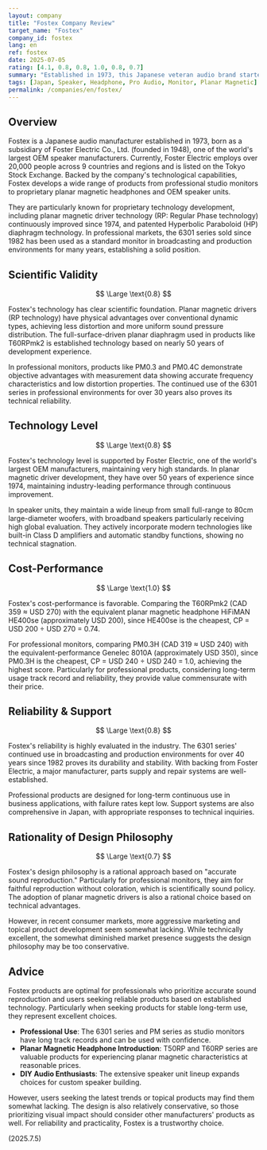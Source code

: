 ```yaml
---
layout: company
title: "Fostex Company Review"
target_name: "Fostex"
company_id: fostex
lang: en
ref: fostex
date: 2025-07-05
rating: [4.1, 0.8, 0.8, 1.0, 0.8, 0.7]
summary: "Established in 1973, this Japanese veteran audio brand started as a subsidiary of Foster Electric Co., Ltd., one of the world's largest OEM speaker manufacturers. They handle a wide range of products from professional monitor speakers to planar magnetic headphones and speaker units. Their technology is solid and reliability is high, particularly established as a standard in professional markets, though they have somewhat lost presence in the consumer market in recent years. Cost-performance is favorable."
tags: [Japan, Speaker, Headphone, Pro Audio, Monitor, Planar Magnetic]
permalink: /companies/en/fostex/
---
```


## Overview

Fostex is a Japanese audio manufacturer established in 1973, born as a subsidiary of Foster Electric Co., Ltd. (founded in 1948), one of the world's largest OEM speaker manufacturers. Currently, Foster Electric employs over 20,000 people across 9 countries and regions and is listed on the Tokyo Stock Exchange. Backed by the company's technological capabilities, Fostex develops a wide range of products from professional studio monitors to proprietary planar magnetic headphones and OEM speaker units.

They are particularly known for proprietary technology development, including planar magnetic driver technology (RP: Regular Phase technology) continuously improved since 1974, and patented Hyperbolic Paraboloid (HP) diaphragm technology. In professional markets, the 6301 series sold since 1982 has been used as a standard monitor in broadcasting and production environments for many years, establishing a solid position.

## Scientific Validity

$$ \Large \text{0.8} $$

Fostex's technology has clear scientific foundation. Planar magnetic drivers (RP technology) have physical advantages over conventional dynamic types, achieving less distortion and more uniform sound pressure distribution. The full-surface-driven planar diaphragm used in products like T60RPmk2 is established technology based on nearly 50 years of development experience.

In professional monitors, products like PM0.3 and PM0.4C demonstrate objective advantages with measurement data showing accurate frequency characteristics and low distortion properties. The continued use of the 6301 series in professional environments for over 30 years also proves its technical reliability.

## Technology Level

$$ \Large \text{0.8} $$

Fostex's technology level is supported by Foster Electric, one of the world's largest OEM manufacturers, maintaining very high standards. In planar magnetic driver development, they have over 50 years of experience since 1974, maintaining industry-leading performance through continuous improvement.

In speaker units, they maintain a wide lineup from small full-range to 80cm large-diameter woofers, with broadband speakers particularly receiving high global evaluation. They actively incorporate modern technologies like built-in Class D amplifiers and automatic standby functions, showing no technical stagnation.

## Cost-Performance

$$ \Large \text{1.0} $$

Fostex's cost-performance is favorable. Comparing the T60RPmk2 (CAD 359 ≈ USD 270) with the equivalent planar magnetic headphone HiFiMAN HE400se (approximately USD 200), since HE400se is the cheapest, CP = USD 200 ÷ USD 270 = 0.74.

For professional monitors, comparing PM0.3H (CAD 319 ≈ USD 240) with the equivalent-performance Genelec 8010A (approximately USD 350), since PM0.3H is the cheapest, CP = USD 240 ÷ USD 240 = 1.0, achieving the highest score. Particularly for professional products, considering long-term usage track record and reliability, they provide value commensurate with their price.

## Reliability & Support

$$ \Large \text{0.8} $$

Fostex's reliability is highly evaluated in the industry. The 6301 series' continued use in broadcasting and production environments for over 40 years since 1982 proves its durability and stability. With backing from Foster Electric, a major manufacturer, parts supply and repair systems are well-established.

Professional products are designed for long-term continuous use in business applications, with failure rates kept low. Support systems are also comprehensive in Japan, with appropriate responses to technical inquiries.

## Rationality of Design Philosophy

$$ \Large \text{0.7} $$

Fostex's design philosophy is a rational approach based on "accurate sound reproduction." Particularly for professional monitors, they aim for faithful reproduction without coloration, which is scientifically sound policy. The adoption of planar magnetic drivers is also a rational choice based on technical advantages.

However, in recent consumer markets, more aggressive marketing and topical product development seem somewhat lacking. While technically excellent, the somewhat diminished market presence suggests the design philosophy may be too conservative.

## Advice

Fostex products are optimal for professionals who prioritize accurate sound reproduction and users seeking reliable products based on established technology. Particularly when seeking products for stable long-term use, they represent excellent choices.

- **Professional Use**: The 6301 series and PM series as studio monitors have long track records and can be used with confidence.
- **Planar Magnetic Headphone Introduction**: T50RP and T60RP series are valuable products for experiencing planar magnetic characteristics at reasonable prices.
- **DIY Audio Enthusiasts**: The extensive speaker unit lineup expands choices for custom speaker building.

However, users seeking the latest trends or topical products may find them somewhat lacking. The design is also relatively conservative, so those prioritizing visual impact should consider other manufacturers' products as well. For reliability and practicality, Fostex is a trustworthy choice.

(2025.7.5)